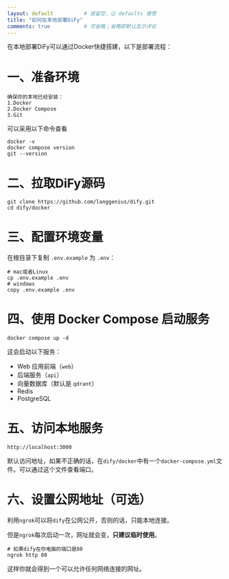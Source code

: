 ```yaml
---
layout: default          # 或留空，让 defaults 接管
title: "如何在本地部署DiFy"
comments: true           # 可省略；省略即默认显示评论
---
```




在本地部署DiFy可以通过Docker快捷搭建，以下是部署流程：  



# 一、准备环境  

```properties
确保你的本地已经安装：
1.Docker
2.Docker Compose
3.Git
```



可以采用以下命令查看  



```shell
docker -v
docker compose version
git --version
```



# 二、拉取DiFy源码  

```shell
git clone https://github.com/langgenius/dify.git
cd dify/docker
```



# 三、配置环境变量  

在根目录下复制 `.env.example` 为 `.env`：  

```shell
# mac或者Linux
cp .env.example .env
# windows
copy .env.example .env
```



# 四、使用 Docker Compose 启动服务  

```shell
docker compose up -d
```

这会启动以下服务：

- Web 应用前端（`web`）
- 后端服务（`api`）
- 向量数据库（默认是 `qdrant`）
- Redis
- PostgreSQL



# 五、访问本地服务  

```shell
http://localhost:3000
```

默认访问地址，如果不正确的话，在`dify/docker`中有一个`docker-compose.yml`文件。可以通过这个文件查看端口。  



# 六、设置公网地址（可选）

利用`ngrok`可以将`dify`在公网公开，否则的话，只能本地连接。

但是`ngrok`每次启动一次，网址就会变，**只建议临时使用**。

```shell
# 如果dify在你电脑的端口是80
ngrok http 80
```

这样你就会得到一个可以允许任何网络连接的网址。



